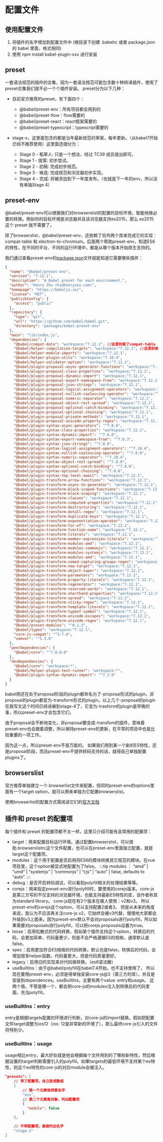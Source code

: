 # 配置文件

## 使用配置文件

1. 将插件的名字增加到配置文件中 (根目录下创建 .babelrc 或者 package.json 的 babel 里面，格式相同)
2. 使用 npm install babel-plugin-xxx 进行安装

## preset

一套语法规范的插件的合集，因为一套语法规范可能包含数十种转译插件，使用了preset合集我们就不必一个个插件安装。
preset分为以下几种：

- 目前官方推荐的preset，有下面四个：
  - @babel/preset-env：所有项目都会用到的
  - @babel/preset-flow：flow需要的
  - @babel/preset-react：react框架需要的
  - @babel/preset-typescript：typescript需要的

- stage-x，这里面包含的都是当年最新规范的草案，每年更新。（从babel7开始已经不推荐使用）这里面还细分为：
  - Stage 0 - 稻草人: 只是一个想法，经过 TC39 成员提出即可。
  - Stage 1 - 提案: 初步尝试。
  - Stage 2 - 初稿: 完成初步规范。
  - Stage 3 - 候选: 完成规范和浏览器初步实现。
  - Stage 4 - 完成: 将被添加到下一年度发布。（也就是下一年的env，所以没有单独Stage 4）

## preset-env

@babel/preset-env可以根据我们对browserslist的配置的目标环境，智能地做必要的转换。例如你的目标环境是浏览器并且该浏览器支持es2015，那么 es2015 这个 preset 就不需要了。

除了browserslist，@babel/preset-env，还依赖了另外两个库来完成它的实现：compat-table 和 electron-to-chromium。后面两个帮助preset-env，知道ES6的特性，在不同的平台、不同的运行环境中，都是从哪个版本开始原生支持的。

我们通过查看preset-env的[package.json](https://github.com/babel/babel/blob/main/packages/babel-preset-env/package.json)文件就能知道它需要哪些插件：

```json
{
  "name": "@babel/preset-env",
  "version": "7.12.1",
  "description": "A Babel preset for each environment.",
  "author": "Henry Zhu <hi@henryzoo.com>",
  "homepage": "https://babeljs.io/",
  "license": "MIT",
  "publishConfig": {
    "access": "public"
  },
  "repository": {
    "type": "git",
    "url": "https://github.com/babel/babel.git",
    "directory": "packages/babel-preset-env"
  },
  "main": "lib/index.js",
  "dependencies": {
    "@babel/compat-data": "workspace:^7.12.1", //这里封装了compat-table 和 electron-to-chromium
    "@babel/helper-compilation-targets": "workspace:^7.12.1", //这里封装了browserslist
    "@babel/helper-module-imports": "workspace:^7.12.1",
    "@babel/helper-plugin-utils": "workspace:^7.10.4",
    "@babel/helper-validator-option": "workspace:^7.12.1",
    "@babel/plugin-proposal-async-generator-functions": "workspace:^7.12.1",
    "@babel/plugin-proposal-class-properties": "workspace:^7.12.1",
    "@babel/plugin-proposal-dynamic-import": "workspace:^7.12.1",
    "@babel/plugin-proposal-export-namespace-from": "workspace:^7.12.1",
    "@babel/plugin-proposal-json-strings": "workspace:^7.12.1",
    "@babel/plugin-proposal-logical-assignment-operators": "workspace:^7.12.1",
    "@babel/plugin-proposal-nullish-coalescing-operator": "workspace:^7.12.1",
    "@babel/plugin-proposal-numeric-separator": "workspace:^7.12.1",
    "@babel/plugin-proposal-object-rest-spread": "workspace:^7.12.1",
    "@babel/plugin-proposal-optional-catch-binding": "workspace:^7.12.1",
    "@babel/plugin-proposal-optional-chaining": "workspace:^7.12.1",
    "@babel/plugin-proposal-private-methods": "workspace:^7.12.1",
    "@babel/plugin-proposal-unicode-property-regex": "workspace:^7.12.1",
    "@babel/plugin-syntax-async-generators": "^7.8.0",
    "@babel/plugin-syntax-class-properties": "workspace:^7.12.1",
    "@babel/plugin-syntax-dynamic-import": "^7.8.0",
    "@babel/plugin-syntax-export-namespace-from": "^7.8.3",
    "@babel/plugin-syntax-json-strings": "^7.8.0",
    "@babel/plugin-syntax-logical-assignment-operators": "^7.10.4",
    "@babel/plugin-syntax-nullish-coalescing-operator": "^7.8.0",
    "@babel/plugin-syntax-numeric-separator": "^7.10.4",
    "@babel/plugin-syntax-object-rest-spread": "^7.8.0",
    "@babel/plugin-syntax-optional-catch-binding": "^7.8.0",
    "@babel/plugin-syntax-optional-chaining": "^7.8.0",
    "@babel/plugin-syntax-top-level-await": "workspace:^7.12.1",
    "@babel/plugin-transform-arrow-functions": "workspace:^7.12.1",
    "@babel/plugin-transform-async-to-generator": "workspace:^7.12.1",
    "@babel/plugin-transform-block-scoped-functions": "workspace:^7.12.1",
    "@babel/plugin-transform-block-scoping": "workspace:^7.12.1",
    "@babel/plugin-transform-classes": "workspace:^7.12.1",
    "@babel/plugin-transform-computed-properties": "workspace:^7.12.1",
    "@babel/plugin-transform-destructuring": "workspace:^7.12.1",
    "@babel/plugin-transform-dotall-regex": "workspace:^7.12.1",
    "@babel/plugin-transform-duplicate-keys": "workspace:^7.12.1",
    "@babel/plugin-transform-exponentiation-operator": "workspace:^7.12.1",
    "@babel/plugin-transform-for-of": "workspace:^7.12.1",
    "@babel/plugin-transform-function-name": "workspace:^7.12.1",
    "@babel/plugin-transform-literals": "workspace:^7.12.1",
    "@babel/plugin-transform-member-expression-literals": "workspace:^7.12.1",
    "@babel/plugin-transform-modules-amd": "workspace:^7.12.1",
    "@babel/plugin-transform-modules-commonjs": "workspace:^7.12.1",
    "@babel/plugin-transform-modules-systemjs": "workspace:^7.12.1",
    "@babel/plugin-transform-modules-umd": "workspace:^7.12.1",
    "@babel/plugin-transform-named-capturing-groups-regex": "workspace:^7.12.1",
    "@babel/plugin-transform-new-target": "workspace:^7.12.1",
    "@babel/plugin-transform-object-super": "workspace:^7.12.1",
    "@babel/plugin-transform-parameters": "workspace:^7.12.1",
    "@babel/plugin-transform-property-literals": "workspace:^7.12.1",
    "@babel/plugin-transform-regenerator": "workspace:^7.12.1",
    "@babel/plugin-transform-reserved-words": "workspace:^7.12.1",
    "@babel/plugin-transform-shorthand-properties": "workspace:^7.12.1",
    "@babel/plugin-transform-spread": "workspace:^7.12.1",
    "@babel/plugin-transform-sticky-regex": "workspace:^7.12.1",
    "@babel/plugin-transform-template-literals": "workspace:^7.12.1",
    "@babel/plugin-transform-typeof-symbol": "workspace:^7.12.1",
    "@babel/plugin-transform-unicode-escapes": "workspace:^7.12.1",
    "@babel/plugin-transform-unicode-regex": "workspace:^7.12.1",
    "@babel/preset-modules": "^0.1.3",
    "@babel/types": "workspace:^7.12.1",
    "core-js-compat": "^3.7.0",
    "semver": "^5.5.0"
  },
  "peerDependencies": {
    "@babel/core": "^7.0.0-0"
  },
  "devDependencies": {
    "@babel/core": "workspace:*",
    "@babel/helper-plugin-test-runner": "workspace:*",
    "@babel/plugin-syntax-dynamic-import": "^7.2.0"
  }
}
```

babel把还在处于proposal阶段的plugin都命名为了-proposal形式的plugin，非proposal的plugin都变为-transform形式的plugin。以上几个-proposal的plugin在我写文这个时间已经进展到stage-4了，它变为-trasform的plugin是早晚的事，所以preset-env才会包含它们。

由于proposal会不断地变化，非proposal要变成-transfom的插件，意味着preset-env也会跟着调整，所以保持preset-env的更新，在平常的项目中也是比较重要的一项工作。

因为这一点，所以preset-env不是万能的。 如果我们用到某一个新的ES特性，还是proposal阶段，而且preset-env不提供转码支持的话，就得自己单独配置plugins了。

## browserslist

官方推荐单独建立一个.browserlist文件来配置，但同时preset-env的options里面有一个target option，就可以用来单独为它配置browserslist。

使用browserlist的配置方式需阅读它们的[官方文档](https://github.com/browserslist/browserslist#query-composition)

## 插件和 preset 的配置项

每个插件和 preset 的配置项都不太一样，这里只介绍可能有且常用的配置项：

- target：用来配置目标运行环境。通过配置browserslist，可以借助.browserslistrc这个文件配置，也可以在preset-env里面独立配置，就是target这个配置项。
- modules：这个用于配置是否启用将ES6的模块转换其它规范的模块。在vue项目里，这个option被显式地配置为了false。
:::tip
modules ： “amd” | “umd” | “systemjs” | “commonjs” | “cjs” | “auto” | false, defaults to “auto”.
:::
- debug：是否开启转码调试，可以看到polyfill相关的处理结果等等。
- corejs：用来指定preset-env进行polyfill时，要使用的corejs版本。core-js是第三方写的不仅支持的浏览器环境，也能支持最新ES特性的库，该作者称其为standard library。 core-js现在有2个版本在被人使用：v2和v3。 所以preset-env的corejs这个option，可以支持配置2或者3。 但是从未来的角度来说，我认为不应该再关注core-js v2，它始终会被v3代替，慢慢地大家都会升级到v3上面来。因为preset-env默认不会对proposals进行polyfill，所以如果需要对proposals进行polyfill，可以把corejs.proposals设置为true。
- loose：启用松散式的代码转换，假如某个插件支持这个option，转换后的代码，会更加简单，代码量更少，但是不会严格遵循ES的规格，通常默认是false。
- spec：启用更加符合ES规格的代码转换，默认也是false，转换后的代码，会增加很多helper函数，代码量更大，但是代码质量更好。
- legacy：启用旧的实现来对代码做转换。（es6语法糖）
- useBuiltIns：由于@babel/polyfill在babel7.4开始，也不支持使用了。 所以现在要用preset-env，必须是得单独安装core-js@3（第三方的库），并且是安装到dependences。useBuiltIns，主要有两个value: entry和usage。 这两个值，不管是哪一个，都会把core-js的modules注入到转换后的代码里面，充当polyfill。

### useBuiltIns：entry

entry是根据targets配置的环境进行判断，对core-js的import替换。假如把配置文件target调整为ios12（ios: 12是非常新的环境了），那么最终core-js引入的文件将特别少。

### useBuiltIns：usage

usage相比entry，最大好处就是他会根据每个文件用到的了哪些新特性，然后根据设置的target判断需要引入的polyfill。如果targets的最低环境不支持某个es特性，则这个es特性的core-js的对应module会被注入。

```json
"presets": [
    // 带了配置项，自己变成数组
    [
        // 第一个元素依然是名字
        "env",
        // 第二个元素是对象，列出配置项
        {
          "module": false
        }
    ],

    // 不带配置项，直接列出名字
    "stage-2"
]
```
